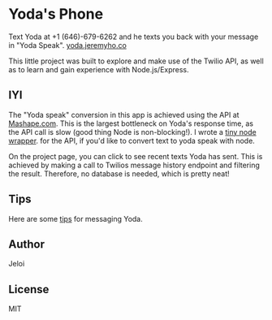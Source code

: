 Yoda's Phone
===========

Text Yoda at +1 (646)-679-6262 and he texts you back with your message in "Yoda Speak".
[yoda.jeremyho.co](http://yoda.jeremyho.co/)

This little project was built to explore and make use of the Twilio API, as well as to learn and gain experience with Node.js/Express. 

## IYI
The "Yoda speak" conversion in this app is achieved using the API at [Mashape.com](https://www.mashape.com/ismaelc/yoda-speak). This is the largest bottleneck on Yoda's response time, as the API call is slow (good thing Node is non-blocking!). I wrote a [tiny node wrapper](https://github.com/Jeloi/node-yoda-speak). for the API, if you'd like to convert text to yoda speak with node.

On the project page, you can click to see recent texts Yoda has sent. This is achieved by making a call to Twilios message history endpoint and filtering the result. Therefore, no database is needed, which is pretty neat!

## Tips
Here are some [tips](https://www.mashape.com/ismaelc/yoda-speak/overview) for messaging Yoda.

## Author
Jeloi

## License
MIT
